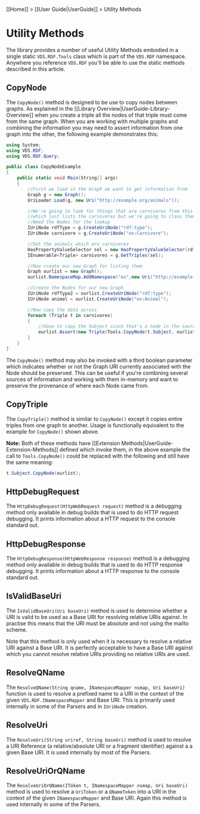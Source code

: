 [[Home]] > [[User Guide|UserGuide]] > Utility Methods

# Utility Methods

The library provides a number of useful Utility Methods embodied in a single static `VDS.RDF.Tools` class which is part of the `VDS.RDF` namespace. Anywhere you reference `VDS.RDF` you'll be able to use the static methods described in this article.

## CopyNode

The `CopyNode()` method is designed to be use to copy nodes between graphs. As explained in the [[Library Overview|UserGuide-Library-Overview]] when you create a triple all the nodes of that triple must come from the same graph. When you are working with multiple graphs and combining the information you may need to assert information from one graph into the other, the following example demonstrates this:

```csharp
using System;
using VDS.RDF;
using VDS.RDF.Query;

public class CopyNodeExample
{
	public static void Main(String[] args)
	{
		//First we load in the Graph we want to get information from
		Graph g = new Graph();
		UriLoader.Load(g, new Uri("http://example.org/animals"));

		//We're going to look for things that are carnivores from this Graph and make another Graph 
		//which just lists the carnivores but we're going to class them simply as animals
		//Need the Nodes for the lookup
		IUriNode rdfType = g.CreateUriNode("rdf:type");
		IUriNode carnivore = g.CreateUriNode("ex:Carnivore");

		//Get the animals which are carnivores
		HasPropertyValueSelector sel = new HasPropertyValueSelector(rdfType, carnivore);
		IEnumerable<Triple> carnivores = g.GetTriples(sel);

		//Now create our new Graph for listing them
		Graph ourlist = new Graph();
		ourlist.NamespaceMap.AddNamespace("ex",new Uri("http://example.org/"));

		//Create the Nodes for our new Graph
		IUriNode rdfType2 = ourlist.CreateUriNode("rdf:type");
		IUriNode animal = ourlist.CreateUriNode("ex:Animal");

		//Now copy the data across
		foreach (Triple t in carnivores)
		{
			//Have to copy the Subject since that's a node in the source Graph
			ourlist.Assert(new Triple(Tools.CopyNode(t.Subject, ourlist), rdfType2, animal));
		}
	}
}
```

The `CopyNode()` method may also be invoked with a third boolean parameter which indicates whether or not the Graph URI currently associated with the Node should be preserved. This can be useful if you're combining several sources of information and working with them in-memory and want to preserve the provenance of where each Node came from.

## CopyTriple

The `CopyTriple()` method is similar to `CopyNode()` except it copies entire triples from one graph to another. Usage is functionally equivalent to the example for `CopyNode()` shown above.

**Note:** Both of these methods have [[Extension Methods|UserGuide-Extension-Methods]] defined which invoke them, in the above example the call to `Tools.CopyNode()` could be replaced with the following and still have the same meaning:

```csharp
t.Subject.CopyNode(ourlist);
```

## HttpDebugRequest

The `HttpDebugRequest(HttpWebRequest request)` method is a debugging method only available in debug builds that is used to do HTTP request debugging. It prints information about a HTTP request to the console standard out.

## HttpDebugResponse

The `HttpDebugResponse(HttpWebResponse response)` method is a debugging method only available in debug builds that is used to do HTTP response debugging. It prints information about a HTTP response to the console standard out.

## IsValidBaseUri

The `IsValidBaseUri(Uri baseUri)` method is used to determine whether a URI is valid to be used as a Base URI for resolving relative URIs against. In practise this means that the URI must be absolute and not using the mailto scheme.

Note that this method is only used when it is necessary to resolve a relative URI against a Base URI. It is perfectly acceptable to have a Base URI against which you cannot resolve relative URIs providing no relative URIs are used.

## ResolveQName

The `ResolveQName(String qname, INamespaceMapper nsmap, Uri baseUri)` function is used to resolve a prefixed name to a URI in the context of the given `VDS.RDF.INamespaceMapper` and Base URI. This is primarily used internally in some of the Parsers and in `IUriNode` creation.

## ResolveUri

The `ResolveUri(String uriref, String baseUri)` method is used to resolve a URI Reference (a relative/absolute URI or a fragment identifier) against a a given Base URI. It is used internally by most of the Parsers.

## ResolveUriOrQName

The `ResolveUriOrQName(IToken t, INamespaceMapper nsmap, Uri baseUri)` method is used to resolve a `UriToken` or a `QNameToken` into a URI in the context of the given `INamespaceMapper` and Base URI. Again this method is used internally in some of the Parsers.
